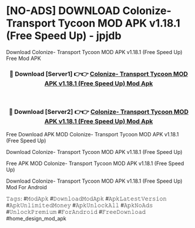 # [NO-ADS] DOWNLOAD Colonize- Transport Tycoon MOD APK v1.18.1 (Free Speed Up) - jpjdb
Download Colonize- Transport Tycoon MOD APK v1.18.1 (Free Speed Up) Free Mod APK

<div align="center">
<h3>🔴 Download [Server1] 👉👉 <a href="https://apk-comot.site?title=Colonize-_Transport_Tycoon_MOD_APK_v1.18.1_(Free_Speed_Up)">Colonize- Transport Tycoon MOD APK v1.18.1 (Free Speed Up) Mod Apk</a></h3><br>

<h3>🔴 Download [Server2] 👉👉 <a href="https://apk-comot.site?title=Colonize-_Transport_Tycoon_MOD_APK_v1.18.1_(Free_Speed_Up)">Colonize- Transport Tycoon MOD APK v1.18.1 (Free Speed Up) Mod Apk</a></h3>
</div>


Free Download APK MOD Colonize- Transport Tycoon MOD APK v1.18.1 (Free Speed Up)

Download Colonize- Transport Tycoon MOD APK v1.18.1 (Free Speed Up) 

Free APK MOD Colonize- Transport Tycoon MOD APK v1.18.1 (Free Speed Up) 

Download Colonize- Transport Tycoon MOD APK v1.18.1 (Free Speed Up) Mod For Android

𝚃𝚊𝚐𝚜: #𝙼𝚘𝚍𝙰𝚙𝚔 #𝙳𝚘𝚠𝚗𝚕𝚘𝚊𝚍𝙼𝚘𝚍𝙰𝚙𝚔 #𝙰𝚙𝚔𝙻𝚊𝚝𝚎𝚜𝚝𝚅𝚎𝚛𝚜𝚒𝚘𝚗 #𝙰𝚙𝚔𝚄𝚗𝚕𝚒𝚖𝚒𝚝𝚎𝚍𝙼𝚘𝚗𝚎𝚢 #𝙰𝚙𝚔𝚄𝚗𝚕𝚘𝚌𝚔𝙰𝚕𝚕 #𝙰𝚙𝚔𝙽𝚘𝙰𝚍𝚜 #𝚄𝚗𝚕𝚘𝚌𝚔𝙿𝚛𝚎𝚖𝚒𝚞𝚖 #𝙵𝚘𝚛𝙰𝚗𝚍𝚛𝚘𝚒𝚍 #𝙵𝚛𝚎𝚎𝙳𝚘𝚠𝚗𝚕𝚘𝚊𝚍 #home_design_mod_apk